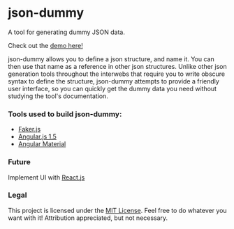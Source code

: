 # json-dummy
A tool for generating dummy JSON data.

Check out the [demo here!](http://joselee.github.io/json-dummy)

json-dummy allows you to define a json structure, and name it. You can then use that name as a reference in other json structures. Unlike other json generation tools throughout the interwebs that require you to write obscure syntax to define the structure, json-dummy attempts to provide a friendly user interface, so you can quickly get the dummy data you need without studying the tool's documentation.

### Tools used to build json-dummy:
- [Faker.js](http://marak.com/faker.js/)
- [Angular.js 1.5](http://angularjs.org)
- [Angular Material](https://material.angularjs.org/latest/)

### Future
Implement UI with [React.js](https://facebook.github.io/react/)

### Legal
This project is licensed under the [MIT License](https://opensource.org/licenses/MIT). Feel free to do whatever you want with it! Attribution appreciated, but not necessary.

